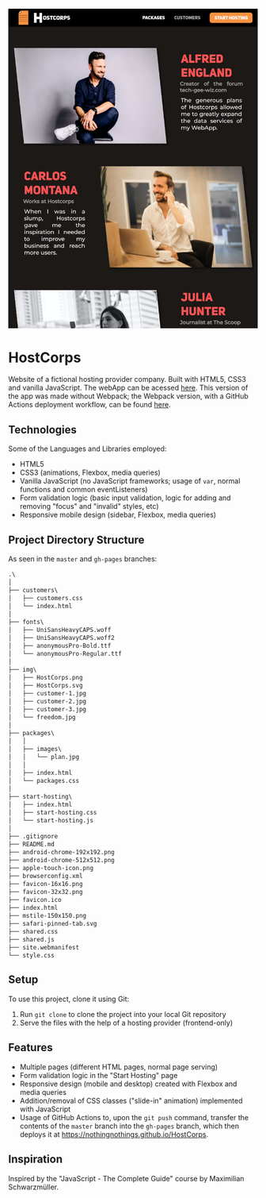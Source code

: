 ![logo](/img/HostCorps.png)

# HostCorps

Website of a fictional hosting provider company. Built with HTML5, CSS3 and vanilla JavaScript. The webApp can be acessed [here](https://nothingnothings.github.io/HostCorps). This version of the app was made without Webpack; the Webpack version, with a GitHub Actions deployment workflow, can be found [here](https://github.com/nothingnothings/HostCorpsWebpackVersion).

## Technologies

Some of the Languages and Libraries employed:

- HTML5
- CSS3 (animations, Flexbox, media queries)
- Vanilla JavaScript (no JavaScript frameworks; usage of `var`, normal functions and common eventListeners)
- Form validation logic (basic input validation, logic for adding and removing "focus" and "invalid" styles, etc)
- Responsive mobile design (sidebar, Flexbox, media queries)

## Project Directory Structure


As seen in the `master` and `gh-pages` branches:

```
.\
│
├── customers\
│   ├── customers.css
│   └── index.html
│
├── fonts\
│   ├── UniSansHeavyCAPS.woff
│   ├── UniSansHeavyCAPS.woff2
│   ├── anonymousPro-Bold.ttf
│   └── anonymousPro-Regular.ttf
│
├── img\
│   ├── HostCorps.png
│   ├── HostCorps.svg
│   ├── customer-1.jpg
│   ├── customer-2.jpg
│   ├── customer-3.jpg
│   └── freedom.jpg
│
├── packages\
│   │
│   ├── images\
│   │   └── plan.jpg
│   │
│   ├── index.html
│   └── packages.css
│
├── start-hosting\
│   ├── index.html
│   ├── start-hosting.css
│   └── start-hosting.js
│
├── .gitignore
├── README.md
├── android-chrome-192x192.png
├── android-chrome-512x512.png
├── apple-touch-icon.png
├── browserconfig.xml
├── favicon-16x16.png
├── favicon-32x32.png
├── favicon.ico
├── index.html
├── mstile-150x150.png
├── safari-pinned-tab.svg
├── shared.css
├── shared.js
├── site.webmanifest
└── style.css
```

## Setup

To use this project, clone it using Git:

1. Run `git clone` to clone the project into your local Git repository
2. Serve the files with the help of a hosting provider (frontend-only)

## Features

- Multiple pages (different HTML pages, normal page serving)
- Form validation logic in the "Start Hosting" page
- Responsive design (mobile and desktop) created with Flexbox and media queries
- Addition/removal of CSS classes ("slide-in" animation) implemented with JavaScript
- Usage of GitHub Actions to, upon the `git push` command, transfer the contents of the `master` branch into the `gh-pages` branch, which then deploys it at https://nothingnothings.github.io/HostCorps.

## Inspiration

Inspired by the "JavaScript - The Complete Guide" course by Maximilian Schwarzmüller.
